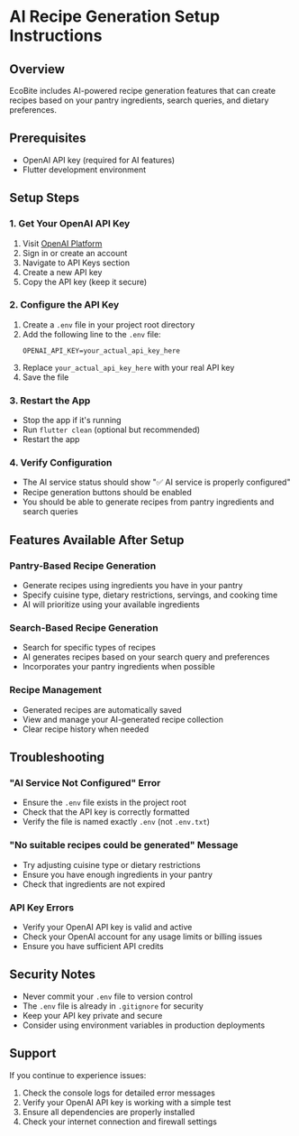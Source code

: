 # AI Recipe Generation Setup Instructions

## Overview

EcoBite includes AI-powered recipe generation features that can create recipes based on your pantry ingredients, search queries, and dietary preferences.

## Prerequisites

- OpenAI API key (required for AI features)
- Flutter development environment

## Setup Steps

### 1. Get Your OpenAI API Key

1. Visit [OpenAI Platform](https://platform.openai.com/api-keys)
2. Sign in or create an account
3. Navigate to API Keys section
4. Create a new API key
5. Copy the API key (keep it secure)

### 2. Configure the API Key

1. Create a `.env` file in your project root directory
2. Add the following line to the `.env` file:
   ```
   OPENAI_API_KEY=your_actual_api_key_here
   ```
3. Replace `your_actual_api_key_here` with your real API key
4. Save the file

### 3. Restart the App

- Stop the app if it's running
- Run `flutter clean` (optional but recommended)
- Restart the app

### 4. Verify Configuration

- The AI service status should show "✅ AI service is properly configured"
- Recipe generation buttons should be enabled
- You should be able to generate recipes from pantry ingredients and search queries

## Features Available After Setup

### Pantry-Based Recipe Generation

- Generate recipes using ingredients you have in your pantry
- Specify cuisine type, dietary restrictions, servings, and cooking time
- AI will prioritize using your available ingredients

### Search-Based Recipe Generation

- Search for specific types of recipes
- AI generates recipes based on your search query and preferences
- Incorporates your pantry ingredients when possible

### Recipe Management

- Generated recipes are automatically saved
- View and manage your AI-generated recipe collection
- Clear recipe history when needed

## Troubleshooting

### "AI Service Not Configured" Error

- Ensure the `.env` file exists in the project root
- Check that the API key is correctly formatted
- Verify the file is named exactly `.env` (not `.env.txt`)

### "No suitable recipes could be generated" Message

- Try adjusting cuisine type or dietary restrictions
- Ensure you have enough ingredients in your pantry
- Check that ingredients are not expired

### API Key Errors

- Verify your OpenAI API key is valid and active
- Check your OpenAI account for any usage limits or billing issues
- Ensure you have sufficient API credits

## Security Notes

- Never commit your `.env` file to version control
- The `.env` file is already in `.gitignore` for security
- Keep your API key private and secure
- Consider using environment variables in production deployments

## Support

If you continue to experience issues:

1. Check the console logs for detailed error messages
2. Verify your OpenAI API key is working with a simple test
3. Ensure all dependencies are properly installed
4. Check your internet connection and firewall settings
